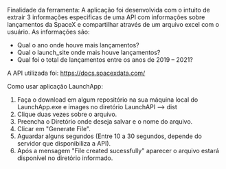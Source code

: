 Finalidade da ferramenta:
A aplicação foi desenvolvida com o intuito de extrair 3 informações especificas de uma API com informações sobre lançamentos da SpaceX e compartilhar através de um arquivo excel com o usuário. As informações são:

- Qual o ano onde houve mais lançamentos?
- Qual o launch_site onde mais houve lançamentos?
- Qual foi o total de lançamentos entre os anos de 2019 – 2021?

A API utilizada foi:
https://docs.spacexdata.com/


Como usar  aplicação LaunchApp:
 
1. Faça o download em algum repositório na sua máquina local do LaunchApp.exe e images no diretório LaunchAPI --> dist
2. Clique duas vezes sobre o arquivo.
3. Preencha o Diretório onde deseja salvar e o nome do arquivo.
4. Clicar em "Generate File".
5. Aguardar alguns segundos (Entre 10 a 30 segundos, depende do servidor que disponibiliza a API).
6. Após a mensagem "File created sucessfully" aparecer o arquivo estará disponível no diretório informado.
